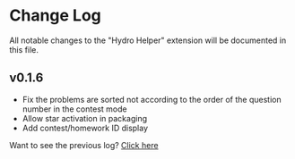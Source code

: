# Change Log

All notable changes to the "Hydro Helper" extension will be documented in this file.

## v0.1.6

- Fix the problems are sorted not according to the order of the question number in the contest mode
- Allow star activation in packaging
- Add contest/homework ID display

Want to see the previous log? [Click here](https://github.com/langningchen/hydro-helper/commits/main/CHANGELOG.md)
